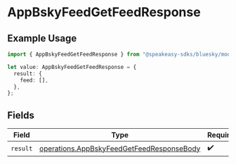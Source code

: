 # AppBskyFeedGetFeedResponse

## Example Usage

```typescript
import { AppBskyFeedGetFeedResponse } from "@speakeasy-sdks/bluesky/models/operations";

let value: AppBskyFeedGetFeedResponse = {
  result: {
    feed: [],
  },
};
```

## Fields

| Field                                                                                                  | Type                                                                                                   | Required                                                                                               | Description                                                                                            |
| ------------------------------------------------------------------------------------------------------ | ------------------------------------------------------------------------------------------------------ | ------------------------------------------------------------------------------------------------------ | ------------------------------------------------------------------------------------------------------ |
| `result`                                                                                               | [operations.AppBskyFeedGetFeedResponseBody](../../models/operations/appbskyfeedgetfeedresponsebody.md) | :heavy_check_mark:                                                                                     | N/A                                                                                                    |